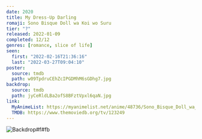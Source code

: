 ```yaml
---
date: 2020
title: My Dress-Up Darling
romaji: Sono Bisque Doll wa Koi wo Suru
tier: "?"
released: 2022-01-09
completed: 12/12
genres: [romance, slice of life]
seen:
  first: "2022-02-16T21:36:16"
  last: "2022-03-27T09:04:10"
poster:
  source: tmdb
  path: w09TpdruCEhZcIPGDMhM6sGDhg7.jpg
backdrop:
  source: tmdb
  path: jyCeRldLBa2ofS8BFztVpxl6qaN.jpg
link:
  MyAnimeList: https://myanimelist.net/anime/48736/Sono_Bisque_Doll_wa_Koi_wo_Suru
  TMDB: https://www.themoviedb.org/tv/123249
---
```


![Backdrop#f#fb](https://www.themoviedb.org/t/p/original/2iYfq4Q4IXSmWXU8A4B3Py29jiB.jpg "Source: TMDB")
